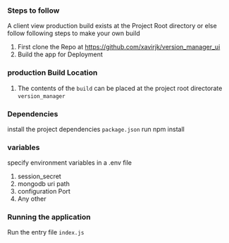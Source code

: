 ### Steps to follow

A client view production build exists at the Project Root directory or else follow following steps to make your own build

1.  First clone the Repo at https://github.com/xavirjk/version_manager_ui
2.  Build the app for Deployment

### production Build Location

1.  The contents of the `build` can be placed at the project root directorate `version_manager`

### Dependencies

install the project dependencies `package.json` run npm install

### variables

specify environment variables in a .env file

1. session_secret
2. mongodb uri path
3. configuration Port
4. Any other

### Running the application

Run the entry file `index.js`
